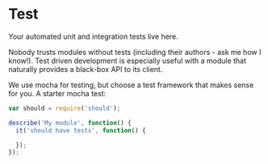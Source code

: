 # Test

Your automated unit and integration tests live here.

Nobody trusts modules without tests (including their authors - ask me how I know!).
Test driven development is especially useful with a module that naturally provides
a black-box API to its client.

We use mocha for testing, but choose a test framework that makes sense for you. A starter mocha test:

```js
var should = require('should');

describe('My module', function() {
  it('should have tests', function() {

  });
});
```